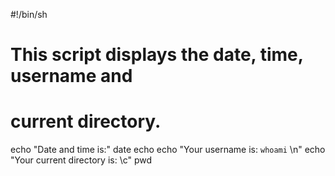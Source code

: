 

#!/bin/sh

   # This script displays the date, time, username and
   # current directory.
   echo "Date and time is:"
   date
   echo
   echo "Your username is: `whoami` \n"
   echo "Your current directory is: \c"
   pwd
